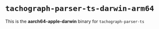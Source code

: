 # `tachograph-parser-ts-darwin-arm64`

This is the **aarch64-apple-darwin** binary for `tachograph-parser-ts`
